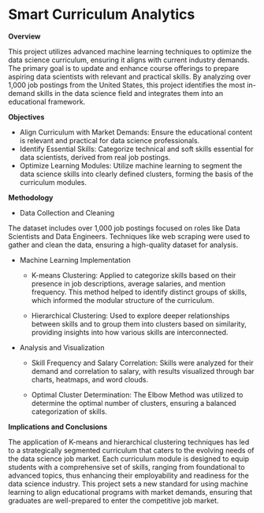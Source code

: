 # Smart Curriculum Analytics

**Overview**

This project utilizes advanced machine learning techniques to optimize the data science curriculum, ensuring it aligns with current industry demands. The primary goal is to update and enhance course offerings to prepare aspiring data scientists with relevant and practical skills. By analyzing over 1,000 job postings from the United States, this project identifies the most in-demand skills in the data science field and integrates them into an educational framework.

**Objectives**

- Align Curriculum with Market Demands: Ensure the educational content is relevant and practical for data science professionals.
- Identify Essential Skills: Categorize technical and soft skills essential for data scientists, derived from real job postings.
- Optimize Learning Modules: Utilize machine learning to segment the data science skills into clearly defined clusters, forming the basis of the curriculum modules.

**Methodology**

- Data Collection and Cleaning

The dataset includes over 1,000 job postings focused on roles like Data Scientists and Data Engineers. Techniques like web scraping were used to gather and clean the data, ensuring a high-quality dataset for analysis.

- Machine Learning Implementation

  - K-means Clustering: Applied to categorize skills based on their presence in job descriptions, average salaries, and mention frequency. This method helped to identify distinct groups of skills, which informed the modular structure of the curriculum.

  - Hierarchical Clustering: Used to explore deeper relationships between skills and to group them into clusters based on similarity, providing insights into how various skills are interconnected.

- Analysis and Visualization

  - Skill Frequency and Salary Correlation: Skills were analyzed for their demand and correlation to salary, with results visualized through bar charts, heatmaps, and word clouds.

  - Optimal Cluster Determination: The Elbow Method was utilized to determine the optimal number of clusters, ensuring a balanced categorization of skills.

**Implications and Conclusions**

The application of K-means and hierarchical clustering techniques has led to a strategically segmented curriculum that caters to the evolving needs of the data science job market. Each curriculum module is designed to equip students with a comprehensive set of skills, ranging from foundational to advanced topics, thus enhancing their employability and readiness for the data science industry. This project sets a new standard for using machine learning to align educational programs with market demands, ensuring that graduates are well-prepared to enter the competitive job market.
